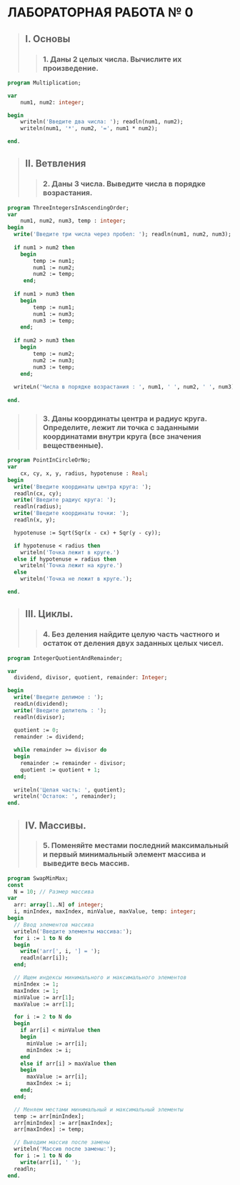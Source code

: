 # ЛАБОРАТОРНАЯ РАБОТА № 0

>## I. Основы
>>### 1. Даны 2 целых числа. Вычислите их произведение.
``` Pascal
program Multiplication;

var
    num1, num2: integer;

begin
    writeln('Введите два числа: '); readln(num1, num2);
    writeln(num1, '*', num2, '=', num1 * num2);

end.
```
>## II. Ветвления
>>### 2. Даны 3 числа. Выведите числа в порядке возрастания.
```pascal
program ThreeIntegersInAscendingOrder;
var
    num1, num2, num3, temp : integer;
begin
  write('Введите три числа через пробел: '); readln(num1, num2, num3);
  
  if num1 > num2 then
    begin
        temp := num1;
        num1 := num2;
        num2 := temp;
     end;
  
  if num1 > num3 then
    begin
        temp := num1;
        num1 := num3;
        num3 := temp;
    end;
  
  if num2 > num3 then
    begin
        temp := num2;
        num2 := num3;
        num3 := temp;
    end;
  
  writeLn('Числа в порядке возрастания : ', num1, ' ', num2, ' ', num3);
  
end.
```
>>### 3. Даны координаты центра и радиус круга. Определите, лежит ли точка с заданными координатами внутри круга (все значения вещественные).
```pascal
program PointInCircleOrNo;
var
    cx, cy, x, y, radius, hypotenuse : Real;
begin
  write('Введите координаты центра круга: ');
  readln(cx, cy);
  write('Введите радиус круга: ');
  readln(radius);
  write('Введите координаты точки: ');
  readln(x, y);

  hypotenuse := Sqrt(Sqr(x - cx) + Sqr(y - cy));

  if hypotenuse < radius then
    writeln('Точка лежит в круге.')
  else if hypotenuse = radius then
    writeln('Точка лежит на круге.')
  else
    writeln('Точка не лежит в круге.');

end.    
```
>## III. Циклы.
>>### 4. Без деления найдите целую часть частного и остаток от деления двух заданных целых чисел.
```pascal
program IntegerQuotientAndRemainder;

var
  dividend, divisor, quotient, remainder: Integer;

begin
  write('Введите делимое : ');
  readLn(dividend);  
  write('Введите делитель : ');
  readln(divisor);

  quotient := 0;
  remainder := dividend;
  
  while remainder >= divisor do
  begin
    remainder := remainder - divisor;
    quotient := quotient + 1;
  end;
  
  writeln('Целая часть: ', quotient);
  writeln('Остаток: ', remainder);
end.
```
>## IV. Массивы.
>>### 5.  Поменяйте местами последний максимальный и первый минимальный элемент массива и выведите весь массив.
```pascal
program SwapMinMax;
const
  N = 10; // Размер массива
var
  arr: array[1..N] of integer;
  i, minIndex, maxIndex, minValue, maxValue, temp: integer;
begin
  // Ввод элементов массива
  writeln('Введите элементы массива:');
  for i := 1 to N do
  begin
    write('arr[', i, '] = ');
    readln(arr[i]);
  end;

  // Ищем индексы минимального и максимального элементов
  minIndex := 1;
  maxIndex := 1;
  minValue := arr[1];
  maxValue := arr[1];

  for i := 2 to N do
  begin
    if arr[i] < minValue then
    begin
      minValue := arr[i];
      minIndex := i;
    end
    else if arr[i] > maxValue then
    begin
      maxValue := arr[i];
      maxIndex := i;
    end;
  end;

  // Меняем местами минимальный и максимальный элементы
  temp := arr[minIndex];
  arr[minIndex] := arr[maxIndex];
  arr[maxIndex] := temp;

  // Выводим массив после замены
  writeln('Массив после замены:');
  for i := 1 to N do
    write(arr[i], ' ');
  readln;
end.
```

